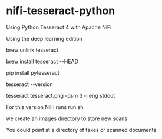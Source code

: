 # nifi-tesseract-python
Using Python Tesseract 4 with Apache NiFi

Using the deep learning edition

brew unlink tesseract

brew install tesseract --HEAD

pip install pytesseract

tesseract --version

tesseract tesseract.png -psm 3 -l eng stdout

For this version NiFi runs run.sh

we create an images directory to store new scans

You could point at a directory of faxes or scanned documents
 
